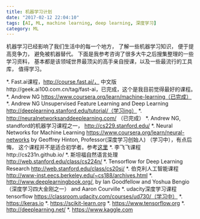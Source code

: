 ```yaml
---
title: 机器学习计划
date: "2017-02-12 22:04:10"
tags: [AI, ML, machine learning, deep learning, 深度学习]
category: ML
---
```


机器学习已经影响了我们生活中的每一个地方， 了解一些机器学习知识， 便于提高竞争力， 避免被机器替代。
下面是我参考咨询了很多大牛之后搜集整理的一些学习资料， 基本都是该领域世界最顶尖的高手亲自授课，以及一些最流行的工具库， 值得学习。

<!-- more -->
*. Fast.ai课程，http://course.fast.ai/， 中文版http://geek.ai100.com.cn/tag/fast-ai，已完成，这个是我目前觉得最好的课程。
*. Andrew NG https://www.coursera.org/learn/machine-learning（已完成）
*. Andrew NG Unsupervised Feature Learning and Deep Learning http://deeplearning.stanford.edu/tutorial/（学习ing）
*. http://neuralnetworksanddeeplearning.com/ （已完成）
*. Andrew NG, standford的机器学习课程之一， http://cs229.stanford.edu/
*. Neural Networks for Machine Learning https://www.coursera.org/learn/neural-networks by Geoffrey Hinton, Professor(深度学习创始人) （学习中），有点后悔， 这个课程并不是适合初学者。参考[这里](https://www.quora.com/Is-it-wise-to-learn-deep-learning-from-Hintons-course-on-Coursera)
*. 李飞飞课程http://cs231n.github.io/
*. 斯坦福自然语言处理 http://web.stanford.edu/class/cs224n/
*. Tensorflow for Deep Learning Research http://web.stanford.edu/class/cs20si/
*. 伯克利人工智能课程 http://www-inst.eecs.berkeley.edu/~cs188/archives.html
*. http://www.deeplearningbook.org/, by Ian Goodfellow and Yoshua Bengio（深度学习四大金刚之一） and Aaron Courville
*. udacity深度学习课程tensorflow https://classroom.udacity.com/courses/ud730/（学习中）
*. https://keras.io
*. https://scikit-learn.org
*. https://www.tensorflow.org
*. http://deeplearning.net/
*. https://www.kaggle.com
